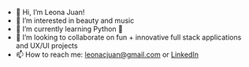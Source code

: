 - 👋 Hi, I’m Leona Juan!
- 👀 I’m interested in beauty and music
- 🌱 I’m currently learning Python 🐍
- 💞️ I’m looking to collaborate on fun + innovative full stack applications and UX/UI projects
- 📫 How to reach me: leonacjuan@gmail.com or [LinkedIn](https://www.linkedin.com/in/leona-cjuan/)

<!---
leonajuan/leonajuan is a ✨ special ✨ repository because its `README.md` (this file) appears on your GitHub profile.
You can click the Preview link to take a look at your changes.
--->

